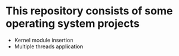 # This repository consists of some operating system projects

- Kernel module insertion
- Multiple threads application
